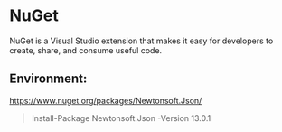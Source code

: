 # NuGet
NuGet is a Visual Studio extension that makes it easy for developers to create, share, and consume useful code.

## Environment:

https://www.nuget.org/packages/Newtonsoft.Json/ 

> Install-Package Newtonsoft.Json -Version 13.0.1 

